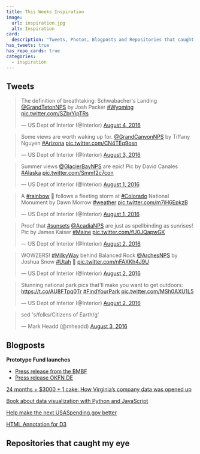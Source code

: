 ```yaml
---
title: This Weeks Inspiration
image:
  url: inspiration.jpg
  alt: Inspiration
card:
  description: "Tweets, Photos, Blogposts and Repositories that caught my eye this week."
has_tweets: true
has_repo_cards: true
categories:
  - inspiration
---
```

## Tweets

<blockquote class="twitter-tweet" data-lang="en"><p lang="en" dir="ltr">The definition of breathtaking: Schwabacher&#39;s Landing <a href="https://twitter.com/GrandTetonNPS">@GrandTetonNPS</a> by Josh Packer <a href="https://twitter.com/hashtag/Wyoming?src=hash">#Wyoming</a> <a href="https://t.co/SZbrYipTRs">pic.twitter.com/SZbrYipTRs</a></p>&mdash; US Dept of Interior (@Interior) <a href="https://twitter.com/Interior/status/761346966848696321">August 4, 2016</a></blockquote> 
<blockquote class="twitter-tweet" data-lang="en"><p lang="en" dir="ltr">Some views are worth waking up for. <a href="https://twitter.com/GrandCanyonNPS">@GrandCanyonNPS</a> by Tiffany Nguyen <a href="https://twitter.com/hashtag/Arizona?src=hash">#Arizona</a> <a href="https://t.co/CN4TEq9osn">pic.twitter.com/CN4TEq9osn</a></p>&mdash; US Dept of Interior (@Interior) <a href="https://twitter.com/Interior/status/760983036058042368">August 3, 2016</a></blockquote>
<blockquote class="twitter-tweet" data-lang="en"><p lang="en" dir="ltr">Summer views <a href="https://twitter.com/GlacierBayNPS">@GlacierBayNPS</a> are epic! Pic by David Canales <a href="https://twitter.com/hashtag/Alaska?src=hash">#Alaska</a> <a href="https://t.co/Smmf2c7con">pic.twitter.com/Smmf2c7con</a></p>&mdash; US Dept of Interior (@Interior) <a href="https://twitter.com/Interior/status/760133311859613697">August 1, 2016</a></blockquote>
<blockquote class="twitter-tweet" data-lang="en"><p lang="en" dir="ltr">A <a href="https://twitter.com/hashtag/rainbow?src=hash">#rainbow</a> 🌈 follows a fleeting storm at <a href="https://twitter.com/hashtag/Colorado?src=hash">#Colorado</a> National Monument by Dawn Morrow <a href="https://twitter.com/hashtag/weather?src=hash">#weather</a> <a href="https://t.co/m7iH6EpkzB">pic.twitter.com/m7iH6EpkzB</a></p>&mdash; US Dept of Interior (@Interior) <a href="https://twitter.com/Interior/status/760254377110175744">August 1, 2016</a></blockquote>
<blockquote class="twitter-tweet" data-lang="en"><p lang="en" dir="ltr">Proof that <a href="https://twitter.com/hashtag/sunsets?src=hash">#sunsets</a> <a href="https://twitter.com/AcadiaNPS">@AcadiaNPS</a> are just as spellbinding as sunrises! Pic by James Kaiser <a href="https://twitter.com/hashtag/Maine?src=hash">#Maine</a> <a href="https://t.co/fU0JQapwGK">pic.twitter.com/fU0JQapwGK</a></p>&mdash; US Dept of Interior (@Interior) <a href="https://twitter.com/Interior/status/760496909219983361">August 2, 2016</a></blockquote>
<blockquote class="twitter-tweet" data-lang="en"><p lang="en" dir="ltr">WOWZERS! <a href="https://twitter.com/hashtag/MilkyWay?src=hash">#MilkyWay</a> behind Balanced Rock <a href="https://twitter.com/ArchesNPS">@ArchesNPS</a> by Joshua Snow <a href="https://twitter.com/hashtag/Utah?src=hash">#Utah</a> 🌌 <a href="https://t.co/nFAXKh4J9U">pic.twitter.com/nFAXKh4J9U</a></p>&mdash; US Dept of Interior (@Interior) <a href="https://twitter.com/Interior/status/760616186216415232">August 2, 2016</a></blockquote>
<blockquote class="twitter-tweet" data-lang="en"><p lang="en" dir="ltr">Stunning national park pics that&#39;ll make you want to get outdoors: <a href="https://t.co/AU8FTpq0Tr">https://t.co/AU8FTpq0Tr</a> <a href="https://twitter.com/hashtag/FindYourPark?src=hash">#FindYourPark</a> <a href="https://t.co/MSh0AXU1L5">pic.twitter.com/MSh0AXU1L5</a></p>&mdash; US Dept of Interior (@Interior) <a href="https://twitter.com/Interior/status/760546060238524416">August 2, 2016</a></blockquote>
<blockquote class="twitter-tweet" data-lang="en"><p lang="en" dir="ltr">sed &#39;s/folks/Citizens of Earth/g&#39;</p>&mdash; Mark Headd (@mheadd) <a href="https://twitter.com/mheadd/status/760912329903075332">August 3, 2016</a></blockquote>
<div class="clearfix"></div>

## Blogposts

__Prototype Fund launches__

- [Press release from the BMBF](https://www.bmbf.de/foerderungen/bekanntmachung-1225.html)
- [Press release OKFN DE](https://okfn.de/blog/2016/08/prototypefund-launch/)

[24 months + $3000 + 1 cake: How Virginia’s company data was opened up](https://blog.opencorporates.com/2016/08/01/24-months-3000-1-cake-how-virginias-company-data-was-opened-up/)

[Book about data visualization with Python and JavaScript](http://kyrandale.com/blog/a-book-is-born/)

[ Help make the next USASpending.gov better ](http://sunlightfoundation.com/blog/2016/08/01/help-make-the-next-usaspending-gov-better/)

[HTML Annotation for D3](http://bl.ocks.org/armollica/78894d0b3cbd46d8d8d19d135c6ca34d)

## Repositories that caught my eye
<div class="github-card" data-user="18f" data-repo="handbook"></div>
<div class="github-card" data-user="datamade" data-repo="site-launch-checklist"></div>
